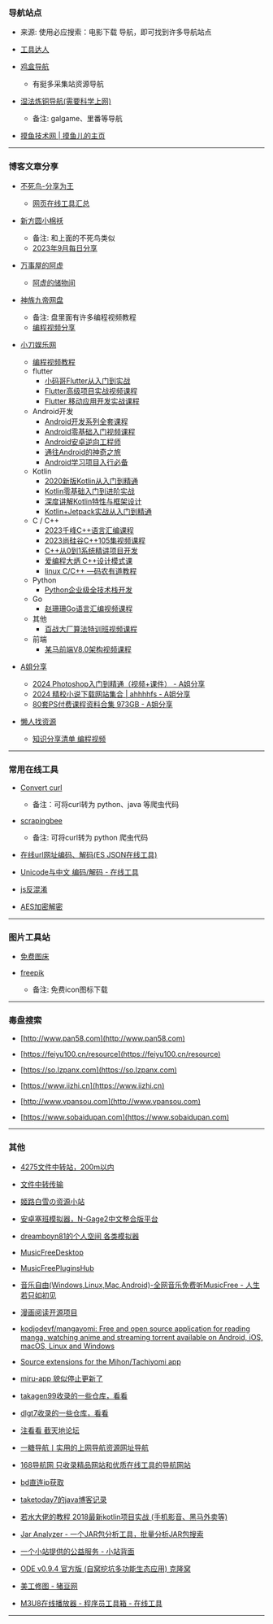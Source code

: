 ### 导航站点
- 来源: 使用必应搜索：电影下载 导航，即可找到许多导航站点

- [工具达人](https://toolsdar.cn)

- [鸡盒导航](https://caoniang.com)
    - 有挺多采集站资源导航

- [湿法炼铜导航(需要科学上网)](https://index.jitsu.top)
    - 备注: galgame、里番等导航

- [摸鱼技术网 | 摸鱼儿的主页](https://www.xn--v4q818bf34b.com)

---

### 博客文章分享
- [不死鸟-分享为王](https://iui.su)
    - [网页在线工具汇总](https://iui.su/1492)

- [新方圆小棉袄](https://haikuoshijie.cn)
    - 备注: 和上面的不死鸟类似
    - [2023年9月每日分享](https://haikuoshijie.cn/archives/2023nian-10yue-tui-jian)

- [万事屋的阿虚](https://www.axutongxue.top)
    - [阿虚的储物间](https://axutongxue.net)

- [神族九帝网盘](https://alist.shenzjd.com)
    - 备注: 盘里面有许多编程视频教程
    - [编程视频分享](https://github.com/wu529778790/wu529778790.github.io/issues/92)

- [小刀娱乐网](https://www.x6g.com)
    - [编程视频教程](https://www.x6g.com/html/21.html)
    - flutter
        - [小码哥Flutter从入门到实战](https://www.x6g.com/i-wz-10924.html)
        - [Flutter高级项目实战视频课程](https://www.x6g.com/i-wz-17894.html)
        - [Flutter 移动应用开发实战课程](https://www.x6g.com/i-wz-24795.html)
    - Android开发
        - [Android开发系列全套课程](https://www.x6g.com/i-wz-11806.html)
        - [Android零基础入门视频课程](https://www.x6g.com/i-wz-15977.html)
        - [Android安卓逆向工程师](https://www.x6g.com/i-wz-14217.html)
        - [通往Android的神奇之旅](https://www.x6g.com/i-wz-14203.html)
        - [Android学习项目入行必备](https://www.x6g.com/i-wz-13457.html)
    - Kotlin
        - [2020新版Kotlin从入门到精通](https://www.x6g.com/i-wz-12248.html)
        - [Kotlin零基础入门到进阶实战](https://www.x6g.com/i-wz-12218.html)
        - [深度讲解Kotlin特性与框架设计](https://www.x6g.com/i-wz-25049.html)
        - [Kotlin+Jetpack实战从入门到精通](https://www.x6g.com/i-wz-14148.html)
    - C / C++
        - [2023千峰C++语言汇编课程](https://www.x6g.com/i-wz-25239.html)
        - [2023尚硅谷C++105集视频课程](https://www.x6g.com/i-wz-25110.html)
        - [C++从0到1系统精讲项目开发](https://www.x6g.com/i-wz-23377.html)
        - [爱编程大炳 C++设计模式课](https://www.x6g.com/i-wz-24629.html)
        - [linux C/C++ —码农有道教程](https://www.x6g.com/i-wz-24741.html)
    - Python
        - [Python企业级全技术栈开发](https://www.x6g.com/i-wz-15886.html)
    - Go
        - [赵珊珊Go语言汇编视频课程](https://www.x6g.com/i-wz-25638.html)
    - 其他
        - [百战大厂算法特训班视频课程](https://www.x6g.com/i-wz-25029.html)
    - 前端
        - [某马前端V8.0架构视频课程](https://www.x6g.com/i-wz-23138.html)

- [A姐分享](https://www.ahhhhfs.com)
    - [2024 Photoshop入门到精通（视频+课件） - A姐分享](https://www.ahhhhfs.com/52700)
    - [2024 精校小说下载网站集合 | ahhhhfs - A姐分享](https://www.ahhhhfs.com/25350)
    - [80套PS付费课程资料合集 973GB - A姐分享](https://www.ahhhhfs.com/36672)



- [懒人找资源](https://lazyso.netlify.app)

    - [知识分享清单 编程视频](https://www.cnblogs.com/ldzcy/p/15529811.htm)

---

### 常用在线工具
- [Convert curl](https://curlconverter.com)
    - 备注：可将curl转为 python、java 等爬虫代码

- [scrapingbee](https://www.scrapingbee.com/curl-converter/python)
    - 备注: 可将curl转为 python 爬虫代码

- [在线url网址编码、解码(ES JSON在线工具)](http://www.esjson.com/urlEncode.html)

- [Unicode与中文 编码/解码 - 在线工具](https://www.toolhelper.cn/EncodeDecode/UnicodeChineseEncodeDecode)

- [js反混淆](https://www.dejs.vip/2obfuscator)

- [AES加密解密](https://www.toolhelper.cn/SymmetricEncryption/AES)

---

### 图片工具站

- [免费图床](https://iui.su/pic.html)

- [freepik](https://www.freepik.com)
    - 备注: 免费icon图标下载

---


### 毒盘搜索
- [http://www.pan58.com](http://www.pan58.com)

- [https://feiyu100.cn/resource](https://feiyu100.cn/resource)

- [https://so.lzpanx.com](https://so.lzpanx.com)

- [https://www.iizhi.cn](https://www.iizhi.cn)

- [http://www.vpansou.com](http://www.vpansou.com)

- [https://www.sobaidupan.com](https://www.sobaidupan.com)


---

### 其他
- [4275文件中转站，200m以内](https://4275.com/)

- [文件中转传输](https://drop.space/space/)

- [姬路白雪の资源小站](https://a.tkacg.com/133.html)

- [安卓塞班模拟器，N-Gage2中文整合版平台](https://www.bilibili.com/video/BV1qQ4y1B7Aq)

- [dreamboyn81的个人空间 各类模拟器](https://space.bilibili.com/33538030)

- [MusicFreeDesktop](https://github.com/maotoumao/MusicFreeDesktop)

- [MusicFreePluginsHub](https://github.com/mymine/MusicFreePluginsHub)

- [音乐自由(Windows,Linux,Mac,Android)-全网音乐免费听MusicFree - 人生若只如初见](https://www.wxy97.com/archives/1f81713e-0ffc-4f5c-b4cc-6acb111e0062)

- [漫画阅读开源项目](https://github.com/topics/manga-reader)

- [kodjodevf/mangayomi: Free and open source application for reading manga, watching anime and streaming torrent available on Android, iOS, macOS, Linux and Windows](https://github.com/kodjodevf/mangayomi)

- [Source extensions for the Mihon/Tachiyomi app](https://github.com/keiyoushi/extensions)

- [miru-app 貌似停止更新了](https://github.com/miru-project/miru-app)

- [takagen99收录的一些仓库，看看](https://github.com/takagen99?tab=repositories)

- [dlgt7收录的一些仓库，看看](https://github.com/dlgt7?tab=repositories)

- [注看看 截天地论坛](https://www.jietiandi.net)

- [一糖导航丨实用的上网导航资源网址导航](https://iitang.com)
- [168导航网 只收录精品网站和优质在线工具的导航网站](https://www.168nav.com)

- [bd直连ip获取](https://site.ip138.com/cloudnproxy.n.shifen.com)

- [taketoday7的java博客记录](https://taketoday7.github.io/archives.html)

- [若水大佬的教程 2018最新kotlin项目实战 (手机影音、黑马外卖等)](https://www.bilibili.com/video/BV16t411C7j2/)

- [Jar Analyzer - 一个JAR包分析工具，批量分析JAR包搜索](https://github.com/jar-analyzer/jar-analyzer)

- [一个小站提供的公益服务 - 小站背面](https://www.ygxz.in/free/)

- [ODE v0.9.4 官方版 (自窝挖坑多功能生态应用) 克隆窝](https://www.uy5.net/ode)

- [美工修图 - 猪豆网](https://www.97444.cn/zixuejiaocheng/meigongxiutu)

- [M3U8在线播放器 - 程序员工具箱 - 在线工具](http://tool.pfan.cn/m3u8)

---

